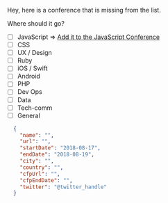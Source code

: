 Hey, here is a conference that is missing from the list.

Where should it go?
- [ ] JavaScript => [Add it to the JavaScript Conference](https://github.com/tech-conferences/javascript-conferences/issues/new)
- [ ] CSS
- [ ] UX / Design
- [ ] Ruby
- [ ] iOS / Swift
- [ ] Android
- [ ] PHP
- [ ] Dev Ops
- [ ] Data
- [ ] Tech-comm
- [ ] General

```json
  {
    "name": "",
    "url": "",
    "startDate": "2018-08-17",
    "endDate": "2018-08-19",
    "city": "",
    "country": "",
    "cfpUrl": "",
    "cfpEndDate": "",
    "twitter": "@twitter_handle"
  }
```
